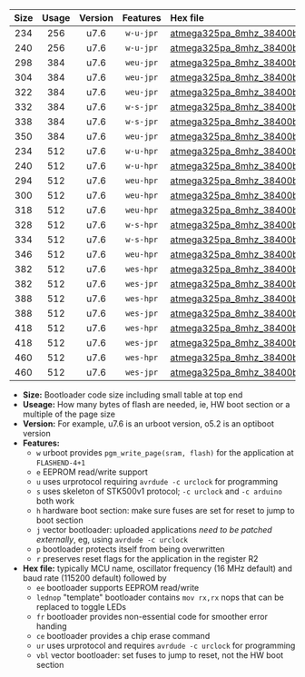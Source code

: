 |Size|Usage|Version|Features|Hex file|
|:-:|:-:|:-:|:-:|:--|
|234|256|u7.6|`w-u-jpr`|[atmega325pa_8mhz_38400bps_ur_vbl.hex](https://raw.githubusercontent.com/stefanrueger/urboot/main/atmega325pa_8mhz_38400bps_ur_vbl.hex)|
|240|256|u7.6|`w-u-jpr`|[atmega325pa_8mhz_38400bps_lednop_ur_vbl.hex](https://raw.githubusercontent.com/stefanrueger/urboot/main/atmega325pa_8mhz_38400bps_lednop_ur_vbl.hex)|
|298|384|u7.6|`weu-jpr`|[atmega325pa_8mhz_38400bps_ee_ur_vbl.hex](https://raw.githubusercontent.com/stefanrueger/urboot/main/atmega325pa_8mhz_38400bps_ee_ur_vbl.hex)|
|304|384|u7.6|`weu-jpr`|[atmega325pa_8mhz_38400bps_ee_lednop_ur_vbl.hex](https://raw.githubusercontent.com/stefanrueger/urboot/main/atmega325pa_8mhz_38400bps_ee_lednop_ur_vbl.hex)|
|322|384|u7.6|`weu-jpr`|[atmega325pa_8mhz_38400bps_ee_lednop_fr_ur_vbl.hex](https://raw.githubusercontent.com/stefanrueger/urboot/main/atmega325pa_8mhz_38400bps_ee_lednop_fr_ur_vbl.hex)|
|332|384|u7.6|`w-s-jpr`|[atmega325pa_8mhz_38400bps_vbl.hex](https://raw.githubusercontent.com/stefanrueger/urboot/main/atmega325pa_8mhz_38400bps_vbl.hex)|
|338|384|u7.6|`w-s-jpr`|[atmega325pa_8mhz_38400bps_lednop_vbl.hex](https://raw.githubusercontent.com/stefanrueger/urboot/main/atmega325pa_8mhz_38400bps_lednop_vbl.hex)|
|350|384|u7.6|`weu-jpr`|[atmega325pa_8mhz_38400bps_ee_lednop_fr_ce_ur_vbl.hex](https://raw.githubusercontent.com/stefanrueger/urboot/main/atmega325pa_8mhz_38400bps_ee_lednop_fr_ce_ur_vbl.hex)|
|234|512|u7.6|`w-u-hpr`|[atmega325pa_8mhz_38400bps_ur.hex](https://raw.githubusercontent.com/stefanrueger/urboot/main/atmega325pa_8mhz_38400bps_ur.hex)|
|240|512|u7.6|`w-u-hpr`|[atmega325pa_8mhz_38400bps_lednop_ur.hex](https://raw.githubusercontent.com/stefanrueger/urboot/main/atmega325pa_8mhz_38400bps_lednop_ur.hex)|
|294|512|u7.6|`weu-hpr`|[atmega325pa_8mhz_38400bps_ee_ur.hex](https://raw.githubusercontent.com/stefanrueger/urboot/main/atmega325pa_8mhz_38400bps_ee_ur.hex)|
|300|512|u7.6|`weu-hpr`|[atmega325pa_8mhz_38400bps_ee_lednop_ur.hex](https://raw.githubusercontent.com/stefanrueger/urboot/main/atmega325pa_8mhz_38400bps_ee_lednop_ur.hex)|
|318|512|u7.6|`weu-hpr`|[atmega325pa_8mhz_38400bps_ee_lednop_fr_ur.hex](https://raw.githubusercontent.com/stefanrueger/urboot/main/atmega325pa_8mhz_38400bps_ee_lednop_fr_ur.hex)|
|328|512|u7.6|`w-s-hpr`|[atmega325pa_8mhz_38400bps.hex](https://raw.githubusercontent.com/stefanrueger/urboot/main/atmega325pa_8mhz_38400bps.hex)|
|334|512|u7.6|`w-s-hpr`|[atmega325pa_8mhz_38400bps_lednop.hex](https://raw.githubusercontent.com/stefanrueger/urboot/main/atmega325pa_8mhz_38400bps_lednop.hex)|
|346|512|u7.6|`weu-hpr`|[atmega325pa_8mhz_38400bps_ee_lednop_fr_ce_ur.hex](https://raw.githubusercontent.com/stefanrueger/urboot/main/atmega325pa_8mhz_38400bps_ee_lednop_fr_ce_ur.hex)|
|382|512|u7.6|`wes-hpr`|[atmega325pa_8mhz_38400bps_ee.hex](https://raw.githubusercontent.com/stefanrueger/urboot/main/atmega325pa_8mhz_38400bps_ee.hex)|
|382|512|u7.6|`wes-jpr`|[atmega325pa_8mhz_38400bps_ee_vbl.hex](https://raw.githubusercontent.com/stefanrueger/urboot/main/atmega325pa_8mhz_38400bps_ee_vbl.hex)|
|388|512|u7.6|`wes-hpr`|[atmega325pa_8mhz_38400bps_ee_lednop.hex](https://raw.githubusercontent.com/stefanrueger/urboot/main/atmega325pa_8mhz_38400bps_ee_lednop.hex)|
|388|512|u7.6|`wes-jpr`|[atmega325pa_8mhz_38400bps_ee_lednop_vbl.hex](https://raw.githubusercontent.com/stefanrueger/urboot/main/atmega325pa_8mhz_38400bps_ee_lednop_vbl.hex)|
|418|512|u7.6|`wes-hpr`|[atmega325pa_8mhz_38400bps_ee_lednop_fr.hex](https://raw.githubusercontent.com/stefanrueger/urboot/main/atmega325pa_8mhz_38400bps_ee_lednop_fr.hex)|
|418|512|u7.6|`wes-jpr`|[atmega325pa_8mhz_38400bps_ee_lednop_fr_vbl.hex](https://raw.githubusercontent.com/stefanrueger/urboot/main/atmega325pa_8mhz_38400bps_ee_lednop_fr_vbl.hex)|
|460|512|u7.6|`wes-hpr`|[atmega325pa_8mhz_38400bps_ee_lednop_fr_ce.hex](https://raw.githubusercontent.com/stefanrueger/urboot/main/atmega325pa_8mhz_38400bps_ee_lednop_fr_ce.hex)|
|460|512|u7.6|`wes-jpr`|[atmega325pa_8mhz_38400bps_ee_lednop_fr_ce_vbl.hex](https://raw.githubusercontent.com/stefanrueger/urboot/main/atmega325pa_8mhz_38400bps_ee_lednop_fr_ce_vbl.hex)|

- **Size:** Bootloader code size including small table at top end
- **Useage:** How many bytes of flash are needed, ie, HW boot section or a multiple of the page size
- **Version:** For example, u7.6 is an urboot version, o5.2 is an optiboot version
- **Features:**
  + `w` urboot provides `pgm_write_page(sram, flash)` for the application at `FLASHEND-4+1`
  + `e` EEPROM read/write support
  + `u` uses urprotocol requiring `avrdude -c urclock` for programming
  + `s` uses skeleton of STK500v1 protocol; `-c urclock` and `-c arduino` both work
  + `h` hardware boot section: make sure fuses are set for reset to jump to boot section
  + `j` vector bootloader: uploaded applications *need to be patched externally*, eg, using `avrdude -c urclock`
  + `p` bootloader protects itself from being overwritten
  + `r` preserves reset flags for the application in the register R2
- **Hex file:** typically MCU name, oscillator frequency (16 MHz default) and baud rate (115200 default) followed by
  + `ee` bootloader supports EEPROM read/write
  + `lednop` "template" bootloader contains `mov rx,rx` nops that can be replaced to toggle LEDs
  + `fr` bootloader provides non-essential code for smoother error handing
  + `ce` bootloader provides a chip erase command
  + `ur` uses urprotocol and requires `avrdude -c urclock` for programming
  + `vbl` vector bootloader: set fuses to jump to reset, not the HW boot section
